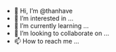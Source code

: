 - 👋 Hi, I’m @thanhave
- 👀 I’m interested in ...
- 🌱 I’m currently learning ...
- 💞️ I’m looking to collaborate on ...
- 📫 How to reach me ...

<!---
thanhave/thanhave is a ✨ special ✨ repository because its `README.md` (this file) appears on your GitHub profile.
You can click the Preview link to take a look at your changes.
--->
